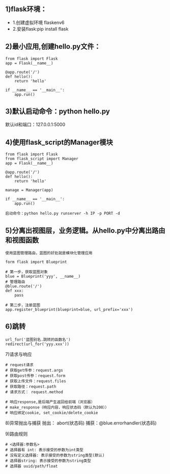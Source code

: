## 1)flask环境：
- 1.创建虚拟环境 flaskenv6
- 2.安装flask:pip install flask


## 2)最小应用,创建hello.py文件：
```
from flask import Flask
app = Flask(__name__)

@app.route('/')
def hello():
	return 'hello'

if __name__ == '__main__':
	app.run()
```

## 3)默认启动命令：python hello.py        
默认id和端口：127.0.0.1:5000

## 4)使用flask_script的Manager模块
```
from flask import Flask
from flask_script import Manager
app = Flask(__name__)

@app.route('/')
def hello():
	return 'hello'

manage = Manager(app)

if __name__ == '__main__':
	app.run()

启动命令：python hello.py runserver -h IP -p PORT -d
```

## 5)分离出视图层，业务逻辑。从hello.py中分离出路由和视图函数
```
使用蓝图管理路由，蓝图的好处就是模块化管理应用

form flask import Blueprint

# 第一步，获取蓝图对象
blue = Blueprint('yyy', __name__)
# 管理路由
@blue.route('/')
def xxx:
	pass

# 第二步，注册蓝图
app.register_blueprint(blueprint=blue, url_prefix='xxx')
```
## 6)跳转
```
url_for('蓝图别名.跳转的函数名')
redirect(url_for('yyy.xxx'))
```

7)请求与响应
```
# request请求
# 获取get传参：request.args
# 获取post传参：request.form
# 获取上传文件：request.files
# 获取路径：request.path
# 请求方式： request.method

# 响应response,是后端产生返回给前端（浏览器）
# make_response（响应内容，响应状态码（默认为200））
# 响应绑定cookie, set_cookie/delete_cookie
```

8)异常抛出与捕获
抛出： abort(状态码)
捕获：@blue.errorhandler(状态码)

9)路由规则
```
# <选择器:参数名>
# 选择器有 int: 表示接受的参数为int类型
# 没有定义选择器: 表示接受的参数为string类型(默认)
# 选择器string: 表示接受的参数为string类型
# 选择器 uuid/path/float
```




